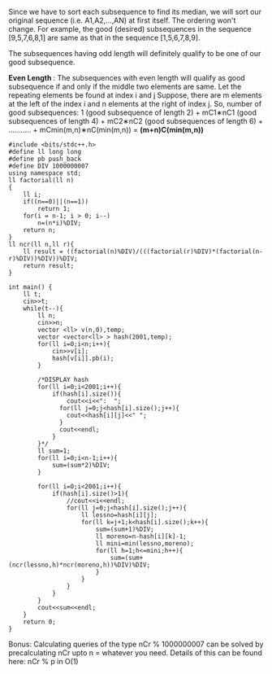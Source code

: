 Since we have to sort each subsequence to find its median, we will sort our original sequence (i.e. A1,A2,…,AN) at first itself. The ordering won't change. 
For example, the good (desired) subsequences in the sequence [9,5,7,6,8,1] are same as that in the sequence [1,5,6,7,8,9].

The subsequences having odd length will definitely qualify to be one of our good subsequence.

<b> Even Length </b>: The subsequences with even length will qualify as good subsequence if and only if the middle two elements are same. 
Let the repeating elements be found at index i and j Suppose, there are m elements at the left of the index i and n elements at the right of index j.
So, number of good subsequences: 1 (good subsequence of length 2) + mC1∗nC1 (good subsequences of length 4) + mC2∗nC2 (good subsequences of length 6) + ........... + mCmin(m,n)∗nC(min(m,n)) = <b>(m+n)C(min(m,n))</b>

```
#include <bits/stdc++.h>
#define ll long long
#define pb push_back
#define DIV 1000000007
using namespace std;
ll factorial(ll n)
{
	ll i;
	if((n==0)||(n==1))
		return 1;
	for(i = n-1; i > 0; i--)
		n=(n*i)%DIV;
	return n;
}
ll ncr(ll n,ll r){
	ll result = ((factorial(n)%DIV)/(((factorial(r)%DIV)*(factorial(n-r)%DIV))%DIV))%DIV;
	return result;
}

int main() {
	ll t;
	cin>>t;
	while(t--){
		ll n;
		cin>>n;
		vector <ll> v(n,0),temp;
		vector <vector<ll> > hash(2001,temp);
		for(ll i=0;i<n;i++){
			cin>>v[i];
			hash[v[i]].pb(i);
		}
		
		/*DISPLAY hash
		for(ll i=0;i<2001;i++){
			if(hash[i].size()){
				cout<<i<<":  ";
			  for(ll j=0;j<hash[i].size();j++){
			  	cout<<hash[i][j]<<" ";
			  }
			  cout<<endl;
		    }
		}*/
		ll sum=1;
		for(ll i=0;i<n-1;i++){
			sum=(sum*2)%DIV;
		}
		
		for(ll i=0;i<2001;i++){
			if(hash[i].size()>1){
				//cout<<i<<endl;
				for(ll j=0;j<hash[i].size();j++){
					ll lessno=hash[i][j];
					for(ll k=j+1;k<hash[i].size();k++){
						sum=(sum+1)%DIV;
						ll moreno=n-hash[i][k]-1;
						ll mini=min(lessno,moreno);
						for(ll h=1;h<=mini;h++){
							sum=(sum+(ncr(lessno,h)*ncr(moreno,h))%DIV)%DIV;
						}
					}
				}
			}
		}
		cout<<sum<<endl;
	}
	return 0;
}
```
Bonus: Calculating queries of the type nCr % 1000000007 can be solved by precalculating nCr upto n = whatever you need. Details of this can be found here: nCr % p in O(1)
